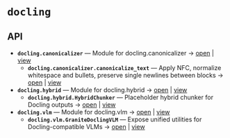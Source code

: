 # `docling`

<!-- START doctoc generated TOC please keep comment here to allow auto update -->
<!-- END doctoc generated TOC please keep comment here to allow auto update -->

## API
- **`docling.canonicalizer`** — Module for docling.canonicalizer → [open](./canonicalizer.py:1:1) | [view](https://github.com/paul-heyse/kgfoundry/blob/0158375af4dd3ecccea4eb2e12a69dcba52db136/src/docling/canonicalizer.py#L1)
  - **`docling.canonicalizer.canonicalize_text`** — Apply NFC, normalize whitespace and bullets, preserve single newlines between blocks → [open](./canonicalizer.py:13:1) | [view](https://github.com/paul-heyse/kgfoundry/blob/0158375af4dd3ecccea4eb2e12a69dcba52db136/src/docling/canonicalizer.py#L13-L36)
- **`docling.hybrid`** — Module for docling.hybrid → [open](./hybrid.py:1:1) | [view](https://github.com/paul-heyse/kgfoundry/blob/0158375af4dd3ecccea4eb2e12a69dcba52db136/src/docling/hybrid.py#L1)
  - **`docling.hybrid.HybridChunker`** — Placeholder hybrid chunker for Docling outputs → [open](./hybrid.py:8:1) | [view](https://github.com/paul-heyse/kgfoundry/blob/0158375af4dd3ecccea4eb2e12a69dcba52db136/src/docling/hybrid.py#L8-L11)
- **`docling.vlm`** — Module for docling.vlm → [open](./vlm.py:1:1) | [view](https://github.com/paul-heyse/kgfoundry/blob/0158375af4dd3ecccea4eb2e12a69dcba52db136/src/docling/vlm.py#L1)
  - **`docling.vlm.GraniteDoclingVLM`** — Expose unified utilities for Docling-compatible VLMs → [open](./vlm.py:8:1) | [view](https://github.com/paul-heyse/kgfoundry/blob/0158375af4dd3ecccea4eb2e12a69dcba52db136/src/docling/vlm.py#L8-L11)
